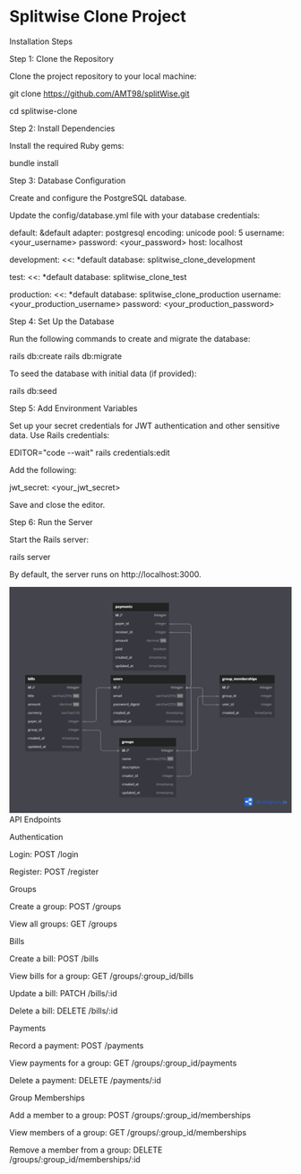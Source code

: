 # Splitwise Clone Project
Installation Steps

Step 1: Clone the Repository

Clone the project repository to your local machine:

git clone <https://github.com/AMT98/splitWise.git>

cd splitwise-clone

Step 2: Install Dependencies

Install the required Ruby gems:

bundle install

Step 3: Database Configuration

Create and configure the PostgreSQL database.

Update the config/database.yml file with your database credentials:

default: &default
  adapter: postgresql
  encoding: unicode
  pool: 5
  username: <your_username>
  password: <your_password>
  host: localhost

development:
  <<: *default
  database: splitwise_clone_development

test:
  <<: *default
  database: splitwise_clone_test

production:
  <<: *default
  database: splitwise_clone_production
  username: <your_production_username>
  password: <your_production_password>

Step 4: Set Up the Database

Run the following commands to create and migrate the database:

rails db:create
rails db:migrate

To seed the database with initial data (if provided):

rails db:seed

Step 5: Add Environment Variables

Set up your secret credentials for JWT authentication and other sensitive data. Use Rails credentials:

EDITOR="code --wait" rails credentials:edit

Add the following:

jwt_secret: <your_jwt_secret>

Save and close the editor.

Step 6: Run the Server

Start the Rails server:

rails server

By default, the server runs on http://localhost:3000.

![dbdiagram](images/splitWise%20.png)
API Endpoints

Authentication

Login: POST /login

Register: POST /register

Groups

Create a group: POST /groups

View all groups: GET /groups

Bills

Create a bill: POST /bills

View bills for a group: GET /groups/:group_id/bills

Update a bill: PATCH /bills/:id

Delete a bill: DELETE /bills/:id

Payments

Record a payment: POST /payments

View payments for a group: GET /groups/:group_id/payments

Delete a payment: DELETE /payments/:id

Group Memberships

Add a member to a group: POST /groups/:group_id/memberships

View members of a group: GET /groups/:group_id/memberships

Remove a member from a group: DELETE /groups/:group_id/memberships/:id